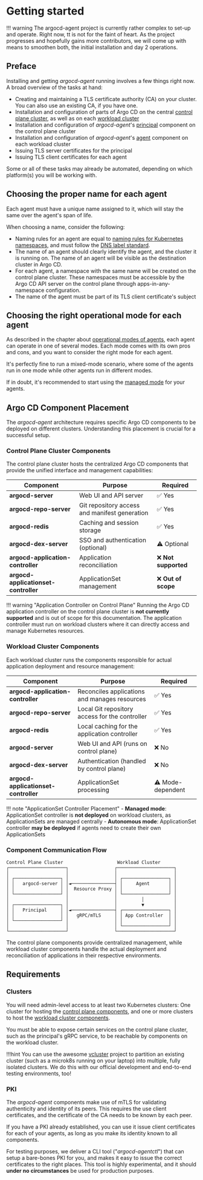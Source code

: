 # Getting started

!!! warning
    The argocd-agent project is currently rather complex to set-up and operate. Right now, tt is not for the faint of heart. As the project progresses and hopefully gains more contributors, we will come up with means to smoothen both, the initial installation and day 2 operations.

## Preface

Installing and getting *argocd-agent* running involves a few things right now. A broad overview of the tasks at hand:

* Creating and maintaining a TLS certificate authority (CA) on your cluster. You can also use an existing CA, if you have one.
* Installation and configuration of parts of Argo CD on the central [control plane cluster](../concepts/components-terminology.md#control-plane-cluster), as well as on each [workload cluster](../concepts/components-terminology.md#workload-cluster)
* Installation and configuration of *argocd-agent*'s [principal](../concepts/components-terminology.md#principal) component on the control plane cluster
* Installation and configuration of *argocd-agent*'s [agent](../concepts/components-terminology.md#agent) component on each workload cluster
* Issuing TLS server certificates for the principal
* Issuing TLS client certificates for each agent

Some or all of these tasks may already be automated, depending on which platform(s) you will be working with.

## Choosing the proper name for each agent

Each agent must have a unique name assigned to it, which will stay the same over the agent's span of life.

When choosing a name, consider the following:

* Naming rules for an agent are equal to [naming rules for Kubernetes namespaces](https://kubernetes.io/docs/concepts/overview/working-with-objects/names/#dns-label-names), and must follow the [DNS label standard](https://kubernetes.io/docs/concepts/overview/working-with-objects/names/#dns-label-names).
* The name of an agent should clearly identify the agent, and the cluster it is running on. The name of an agent will be visible as the destination cluster in Argo CD.
* For each agent, a namespace with the same name will be created on the control plane cluster. These namespaces must be accessible by the Argo CD API server on the control plane through apps-in-any-namespace configuration.
* The name of the agent must be part of its TLS client certificate's subject

## Choosing the right operational mode for each agent

As described in the chapter about [operational modes of agents](../concepts/agent-modes/index.md), each agent can operate in one of several modes. Each mode comes with its own pros and cons, and you want to consider the right mode for each agent.

It's perfectly fine to run a mixed-mode scenario, where some of the agents run in one mode while other agents run in different modes.

If in doubt, it's recommended to start using the [managed mode](../concepts/agent-modes/managed.md) for your agents.

## Argo CD Component Placement

The *argocd-agent* architecture requires specific Argo CD components to be deployed on different clusters. Understanding this placement is crucial for a successful setup.

### Control Plane Cluster Components

The control plane cluster hosts the centralized Argo CD components that provide the unified interface and management capabilities:

| Component | Purpose | Required |
|-----------|---------|----------|
| **argocd-server** | Web UI and API server | ✅ Yes |
| **argocd-repo-server** | Git repository access and manifest generation | ✅ Yes |
| **argocd-redis** | Caching and session storage | ✅ Yes |
| **argocd-dex-server** | SSO and authentication (optional) | ⚠️ Optional |
| **argocd-application-controller** | Application reconciliation | ❌ **Not supported** |
| **argocd-applicationset-controller** | ApplicationSet management | ❌ **Out of scope** |

!!! warning "Application Controller on Control Plane"
    Running the Argo CD application controller on the control plane cluster is **not currently supported** and is out of scope for this documentation. The application controller must run on workload clusters where it can directly access and manage Kubernetes resources.

### Workload Cluster Components

Each workload cluster runs the components responsible for actual application deployment and resource management:

| Component | Purpose | Required |
|-----------|---------|----------|
| **argocd-application-controller** | Reconciles applications and manages resources | ✅ Yes |
| **argocd-repo-server** | Local Git repository access for the controller | ✅ Yes |
| **argocd-redis** | Local caching for the application controller | ✅ Yes |
| **argocd-server** | Web UI and API (runs on control plane) | ❌ No |
| **argocd-dex-server** | Authentication (handled by control plane) | ❌ No |
| **argocd-applicationset-controller** | ApplicationSet processing | ⚠️ Mode-dependent |

!!! note "ApplicationSet Controller Placement"
    - **Managed mode**: ApplicationSet controller is **not deployed** on workload clusters, as ApplicationSets are managed centrally
    - **Autonomous mode**: ApplicationSet controller **may be deployed** if agents need to create their own ApplicationSets

### Component Communication Flow

```
Control Plane Cluster                    Workload Cluster
┌─────────────────────┐                 ┌─────────────────────┐
│                     │                 │                     │
│ ┌─────────────────┐ │                 │ ┌─────────────────┐ │
│ │   argocd-server │ │◄────────────────┤ │     Agent       │ │
│ │                 │ │  Resource Proxy │ │                 │ │
│ └─────────────────┘ │                 │ └─────────────────┘ │
│                     │                 │         │           │
│ ┌─────────────────┐ │                 │         ▼           │
│ │   Principal     │ │◄────────────────┤ ┌─────────────────┐ │
│ │                 │ │   gRPC/mTLS     │ │ App Controller  │ │
│ └─────────────────┘ │                 │ │                 │ │
│                     │                 │ └─────────────────┘ │
└─────────────────────┘                 └─────────────────────┘
```

The control plane components provide centralized management, while workload cluster components handle the actual deployment and reconciliation of applications in their respective environments.

## Requirements

### Clusters

You will need admin-level access to at least two Kubernetes clusters: One cluster for hosting the [control plane components](../concepts/components-terminology.md#control-plane-cluster), and one or more clusters to host the [workload cluster components](../concepts/components-terminology.md#workload-cluster).

You must be able to expose certain services on the control plane cluster, such as the principal's gRPC service, to be reachable by components on the workload cluster.

!!!hint
    You can use the awesome [vcluster](https://github.com/loft-sh/vcluster) project to partition an existing cluster (such as a microk8s running on your laptop) into multiple, fully isolated clusters. We do this with our official development and end-to-end testing environments, too!

### PKI

The *argocd-agent* components make use of mTLS for validating authenticity and identity of its peers. This requires the use client certificates, and the certificate of the CA needs to be known by each peer.

If you have a PKI already established, you can use it issue client certificates for each of your agents, as long as you make its identity known to all components.

For testing purposes, we deliver a CLI tool ("*argocd-agentctl*") that can setup a bare-bones PKI for you, and makes it easy to issue the correct certificates to the right places. This tool is highly experimental, and it should **under no circumstances** be used for production purposes.